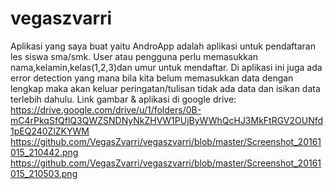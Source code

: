 # vegaszvarri
Aplikasi yang saya buat yaitu AndroApp adalah aplikasi untuk pendaftaran les siswa sma/smk.
User atau pengguna perlu memasukkan nama,kelamin,kelas(1,2,3)dan umur untuk mendaftar.
Di aplikasi ini juga ada error detection yang mana bila kita belum memasukkan data dengan lengkap maka akan keluar peringatan/tulisan tidak ada data dan isikan data terlebih dahulu.
Link gambar & aplikasi di google drive:
https://drive.google.com/drive/u/1/folders/0B-mC4rPkqSfQflQ3QWZSNDNyNkZHVW1PUjByWWhQcHJ3MkFtRGV2OUNfd1pEQ240ZlZKYWM
https://github.com/VegasZvarri/vegaszvarri/blob/master/Screenshot_20161015_210442.png
https://github.com/VegasZvarri/vegaszvarri/blob/master/Screenshot_20161015_210503.png
